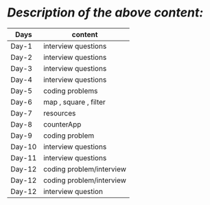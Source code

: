 # _Description of the above content:_

| Days   | content                  |
| ------ | ------------------------ |
| Day-1  | interview questions      |
| Day-2  | interview questions      |
| Day-3  | interview questions      |
| Day-4  | interview questions      |
| Day-5  | coding problems          |
| Day-6  | map , square , filter    |
| Day-7  | resources                |
| Day-8  | counterApp               |
| Day-9  | coding problem           |
| Day-10 | interview questions      |
| Day-11 | interview questions      |
| Day-12 | coding problem/interview |
| Day-12 | coding problem/interview |
| Day-12 | interview question       |
